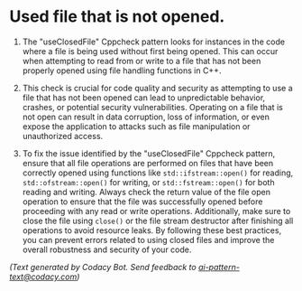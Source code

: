 # Used file that is not opened.

1. The "useClosedFile" Cppcheck pattern looks for instances in the code where a file is being used without first being opened. This can occur when attempting to read from or write to a file that has not been properly opened using file handling functions in C++.

2. This check is crucial for code quality and security as attempting to use a file that has not been opened can lead to unpredictable behavior, crashes, or potential security vulnerabilities. Operating on a file that is not open can result in data corruption, loss of information, or even expose the application to attacks such as file manipulation or unauthorized access.

3. To fix the issue identified by the "useClosedFile" Cppcheck pattern, ensure that all file operations are performed on files that have been correctly opened using functions like `std::ifstream::open()` for reading, `std::ofstream::open()` for writing, or `std::fstream::open()` for both reading and writing. Always check the return value of the file open operation to ensure that the file was successfully opened before proceeding with any read or write operations. Additionally, make sure to close the file using `close()` or the file stream destructor after finishing all operations to avoid resource leaks. By following these best practices, you can prevent errors related to using closed files and improve the overall robustness and security of your code.

_(Text generated by Codacy Bot. Send feedback to ai-pattern-text@codacy.com)_
